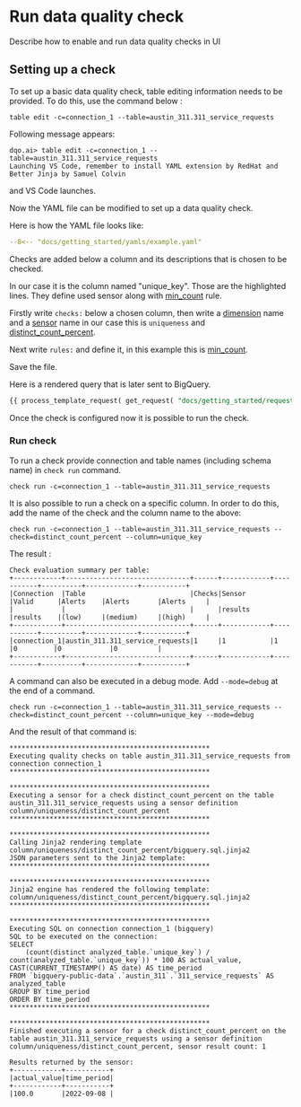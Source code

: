 # Run data quality check

Describe how to enable and run data quality checks in UI



## Setting up a check
To set up a basic data quality check, table editing information needs to be provided.
To do this, use the command below :
```
table edit -c=connection_1 --table=austin_311.311_service_requests
```
Following message appears:
```
dqo.ai> table edit -c=connection_1 --table=austin_311.311_service_requests
Launching VS Code, remember to install YAML extension by RedHat and Better Jinja by Samuel Colvin
```
and VS Code launches.

Now the YAML file can be modified to set up a data quality check.

Here is how the YAML file looks like:
```yaml linenums="1" hl_lines="16-26"
--8<-- "docs/getting_started/yamls/example.yaml"
```
Checks are added below a column and its descriptions that is chosen to be checked.

In our case it is the column named "unique_key".
Those are the highlighted lines. They define used sensor along with [min_count](../../rule_reference/comparison/min_count.md) rule.

Firstly write `checks:` below a chosen column, then write a [dimension](../../dqo-concepts/sensors/sensors.md) name and a [sensor](../../sensor_reference/what_is_a_sensor.md) name in our case this is `uniqueness` and [distinct_count_percent](../../sensor_reference/uniqueness/distinct_count_percent/distinct_count_percent.md).

Next write `rules:` and define it, in this example this is [min_count](../../rule_reference/comparison/min_count.md).

Save the file.

Here is a rendered query that is later sent to BigQuery.

```SQL
{{ process_template_request( get_request( "docs/getting_started/requests/example.json" ) ) }}
```


Once the check is configured now it is possible to run the check.

### Run check
To run a check provide connection and table names (including schema name) in
`check run` command.

```
check run -c=connection_1 --table=austin_311.311_service_requests
```

It is also possible to run a check on a specific column.
In order to do this, add the name of the check and the column name to the above:

```
check run -c=connection_1 --table=austin_311.311_service_requests --check=distinct_count_percent --column=unique_key
```
The result :

```
Check evaluation summary per table:
+------------+-------------------------------+------+------------+-----------+----------+-------------+-----------+
|Connection  |Table                          |Checks|Sensor      |Valid      |Alerts    |Alerts       |Alerts     |
|            |                               |      |results     |results    |(low)     |(medium)     |(high)     |
+------------+-------------------------------+------+------------+-----------+----------+-------------+-----------+
|connection_1|austin_311.311_service_requests|1     |1           |1          |0         |0            |0          |
+------------+-------------------------------+------+------------+-----------+----------+-------------+-----------+
```
A command can also be executed in a debug mode. Add `--mode=debug` at the end of a command.
```
check run -c=connection_1 --table=austin_311.311_service_requests --check=distinct_count_percent --column=unique_key --mode=debug
```
And the result of that command is:

``` 
**************************************************
Executing quality checks on table austin_311.311_service_requests from connection connection_1
**************************************************

**************************************************
Executing a sensor for a check distinct_count_percent on the table austin_311.311_service_requests using a sensor definition column/uniqueness/distinct_count_percent
**************************************************

**************************************************
Calling Jinja2 rendering template column/uniqueness/distinct_count_percent/bigquery.sql.jinja2
JSON parameters sent to the Jinja2 template:
**************************************************

**************************************************
Jinja2 engine has rendered the following template:
column/uniqueness/distinct_count_percent/bigquery.sql.jinja2
**************************************************

**************************************************
Executing SQL on connection connection_1 (bigquery)
SQL to be executed on the connection:
SELECT
    (count(distinct analyzed_table.`unique_key`) / count(analyzed_table.`unique_key`)) * 100 AS actual_value, CAST(CURRENT_TIMESTAMP() AS date) AS time_period
FROM `bigquery-public-data`.`austin_311`.`311_service_requests` AS analyzed_table
GROUP BY time_period
ORDER BY time_period
**************************************************

**************************************************
Finished executing a sensor for a check distinct_count_percent on the table austin_311.311_service_requests using a sensor definition column/uniqueness/distinct_count_percent, sensor result count: 1

Results returned by the sensor:
+------------+-----------+
|actual_value|time_period|
+------------+-----------+
|100.0       |2022-09-08 |
```
